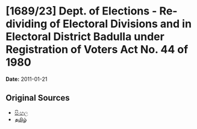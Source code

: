 # [1689/23] Dept. of Elections - Re-dividing of Electoral Divisions and in Electoral District Badulla under Registration of Voters Act No. 44 of 1980

**Date:** 2011-01-21

## Original Sources

- [සිංහල](https://documents.gov.lk/view/extra-gazettes/2011/1/1689-23_S.pdf)
- [தமிழ்](https://documents.gov.lk/view/extra-gazettes/2011/1/1689-23_T.pdf)
